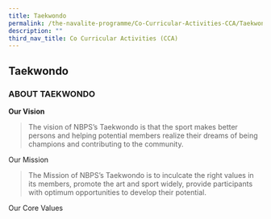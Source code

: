 ```yaml
---
title: Taekwondo
permalink: /the-navalite-programme/Co-Curricular-Activities-CCA/Taekwondo/
description: ""
third_nav_title: Co Curricular Activities (CCA)
---
```

## Taekwondo 

### ABOUT TAEKWONDO

**Our Vision**

> The vision of NBPS’s Taekwondo is that the sport makes better persons and helping potential members realize their dreams of being champions and contributing to the community.

  

Our Mission

> The Mission of NBPS’s Taekwondo is to inculcate the right values in its members, promote the art and sport widely, provide participants with optimum opportunities to develop their potential.

  

Our Core Values
